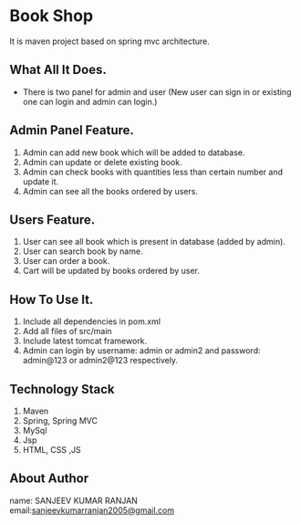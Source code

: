 # Book Shop

It is maven project based on spring mvc architecture.

## What All It Does.
* There is two panel for admin and user (New user can sign in or existing one can login and admin can login.)

## Admin Panel Feature.
1. Admin can add new book which will be added to database.
2. Admin can update or delete existing book.
3. Admin can check books with quantities less than certain number and update it.
4. Admin can see all the books ordered by users.

## Users Feature.
1. User can see all book which is present in database (added by admin).
2. User can search book by name.
3. User can order a book.
4. Cart will be updated by books ordered by user.

## How To Use It.
1. Include all dependencies in pom.xml
2. Add all files of src/main
3. Include latest tomcat framework.
4. Admin can login by username: admin or admin2 and password: admin@123 or admin2@123 respectively.

## Technology Stack
1. Maven
2. Spring, Spring MVC
3. MySql
4. Jsp
5. HTML, CSS ,JS

## About Author
name: SANJEEV KUMAR RANJAN 
email:sanjeevkumarranjan2005@gmail.com







